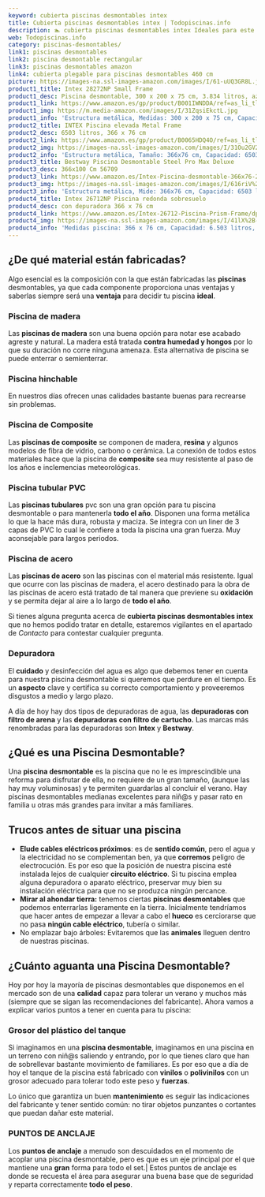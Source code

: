 ```yaml
---
keyword: cubierta piscinas desmontables intex
title: Cubierta piscinas desmontables intex | Todopiscinas.info
description: 🏊 cubierta piscinas desmontables intex Ideales para este verano 2021. Aquí puedes comprar cubierta piscinas desmontables intex y comparar con otras similares. No dejes escapar cubierta piscinas desmontables intex a un precio realmente tentador.
web: Todopiscinas.info
category: piscinas-desmontables/
link1: piscinas desmontables
link2: piscina desmontable rectangular
link3: piscinas desmontables amazon
link4: cubierta plegable para piscinas desmontables 460 cm
picture: https://images-na.ssl-images-amazon.com/images/I/61-uUQ3GR8L.jpg
product1_title: Intex 28272NP Small Frame
product1_desc: Piscina desmontable, 300 x 200 x 75 cm, 3.834 litros, azul
product1_link: https://www.amazon.es/gp/product/B001IWNDDA/ref=as_li_tl?ie=UTF8&camp=3638&creative=24630&creativeASIN=B001IWNDDA&linkCode=as2&tag=todopiscinas0e-21&linkId=25b9d647487c889cb6ef56ed63f50ca1
product1_img: https://m.media-amazon.com/images/I/31ZqsiEkctL.jpg
product1_info: 'Estructura metálica, Medidas: 300 x 200 x 75 cm, Capacidad: 3.834 litros, Para 6 personas (+ 6 años), Fácil montaje, Forma rectangular'
product2_title: INTEX Piscina elevada Metal Frame
product2_desc: 6503 litros, 366 x 76 cm
product2_link: https://www.amazon.es/gp/product/B0065HDQ4O/ref=as_li_tl?ie=UTF8&camp=3638&creative=24630&creativeASIN=B0065HDQ4O&linkCode=as2&tag=todopiscinas0e-21&linkId=ed2430e3ba564d3527ee103df33ed7b3
product2_img: https://images-na.ssl-images-amazon.com/images/I/31Ou2GV2SAL.jpg
product2_info: 'Estructura metálica, Tamaño: 366x76 cm, Capacidad: 6503 litros, Forma circular, De 4 a 7 personas (+6 años)'
product3_title: Bestway Piscina Desmontable Steel Pro Max Deluxe
product3_desc: 366x100 Cm 56709
product3_link: https://www.amazon.es/Intex-Piscina-desmontable-366x76-28210NP/dp/B0065HDQ4O?__mk_es_ES=%C3%85M%C3%85%C5%BD%C3%95%C3%91&crid=25UQGV9HG2INI&dchild=1&keywords=piscinas+desmontables&qid=1615854176&sprefix=piscinas+dem%2Caps%2C201&sr=8-5&linkCode=ll1&tag=todopiscinas0e-21&linkId=34f200977c6cbaab1f3f4d9ac0e64755&language=es_ES&ref_=as_li_ss_tl
product3_img: https://images-na.ssl-images-amazon.com/images/I/616riV%2BiY3L.jpg
product3_info: 'Estructura metálica, Mide: 366x76 cm, Capacidad: 6503 litros, De 4 a 7 personas mayores de 6 años, Forma circular, Tecnología Super-Tough'
product4_title: Intex 26712NP Piscina redonda sobresuelo
product4_desc: con depuradora 366 x 76 cm
product4_link: https://www.amazon.es/Intex-26712-Piscina-Prism-Frame/dp/B07FB823GL?__mk_es_ES=%C3%85M%C3%85%C5%BD%C3%95%C3%91&dchild=1&keywords=piscinas+desmontables+con+depuradora&qid=1615936418&sr=8-5&linkCode=ll1&tag=todopiscinas0e-21&linkId=d98699de7830cd471766fa1daa36de34&language=es_ES&ref_=as_li_ss_tl
product4_img: https://images-na.ssl-images-amazon.com/images/I/41lX%2B-YpibL.jpg
product4_info: 'Medidas piscina: 366 x 76 cm, Capacidad: 6.503 litros, Incluye depuradora de cartucha A, Lona resistente triple capa'
---
```




## ¿De qué material están fabricadas?

Algo esencial es la composición con la que están fabricadas las **piscinas** desmontables, ya que cada componente proporciona unas ventajas y saberlas siempre será una **ventaja** para decidir tu piscina **ideal**.


### Piscina de madera

Las **piscinas de madera** son una buena opción para notar ese acabado agreste y natural. La madera está tratada **contra humedad y hongos** por lo que su duración no corre ninguna amenaza. Esta alternativa de piscina se puede enterrar o semienterrar.


### Piscina hinchable

 En nuestros días ofrecen unas calidades bastante buenas para recrearse sin problemas.


### Piscina de Composite

Las **piscinas de composite** se componen de madera, **resina** y algunos modelos de fibra de vidrio, carbono o cerámica. La conexión de todos estos materiales hace que la piscina de **composite** sea muy resistente al paso de los años e inclemencias meteorológicas.


### Piscina tubular PVC

Las **piscinas tubulares** pvc son una gran opción para tu piscina desmontable o para mantenerla **todo el año**. Disponen una forma metálica lo que la hace más dura, robusta y maciza. Se integra con un liner de 3 capas de PVC lo cual le confiere a toda la piscina una gran fuerza. Muy aconsejable para largos periodos.


### Piscina de acero

Las **piscinas de acero** son las piscinas con el material más resistente. Igual que ocurre con las piscinas de madera, el acero destinado para la obra de las piscinas de acero está tratado de tal manera que previene su **oxidación** y se permita dejar al aire a lo largo de **todo el año**.

Si tienes alguna pregunta acerca de **cubierta piscinas desmontables intex** que no hemos podido tratar en detalle, estaremos vigilantes en el apartado de _Contacto_ para contestar cualquier pregunta.

<brand-panel :title=product1_title :desc=product1_desc :img=product1_img :link=product1_link></brand-panel>


### Depuradora

El **cuidado** y desinfección del agua es algo que debemos tener en cuenta para nuestra piscina desmontable si queremos que perdure en el tiempo. Es un **aspecto** clave y certifica su correcto comportamiento y proveeremos disgustos a medio y largo plazo.

A día de hoy hay dos tipos de depuradoras de agua, las **depuradoras con filtro de arena** y  las **depuradoras** **con filtro de cartucho.** Las marcas más renombradas para las depuradoras son **Intex** y **Bestway**.
## ¿Qué es una Piscina Desmontable?

Una **piscina desmontable** es la piscina que no le es imprescindible una reforma para disfrutar de ella, no requiere de un gran tamaño, (aunque las hay muy voluminosas) y te permiten guardarlas al concluir el verano. Hay piscinas desmontables medianas excelentes para niñ@s y pasar rato en familia u otras más grandes para invitar a más familiares.


## Trucos antes de situar una piscina



*   **Elude cables eléctricos próximos**: es de **sentido común**, pero el agua y la electricidad no se complementan ben, ya que **corremos** peligro de electrocución. Es por eso que la posición de nuestra piscina esté instalada lejos de cualquier **circuito eléctrico**. Si tu piscina emplea alguna depuradora o aparato eléctrico, preservar muy bien su instalación eléctrica para que no se produzca ningún percance.
*   **Mirar al ahondar tierra:** tenemos ciertas **piscinas desmontables** que podemos enterrarlas ligeramente en la tierra. Inicialmente tendríamos que hacer antes de empezar a llevar a cabo el **hueco** es cerciorarse que no pasa **ningún cable eléctrico**, tubería o similar.
*   No emplazar bajo árboles: Evitaremos que las **animales** lleguen dentro de nuestras piscinas.


## ¿Cuánto aguanta una Piscina Desmontable?

Hoy por hoy la mayoría de piscinas desmontables que disponemos en el mercado son de una **calidad** capaz para tolerar un verano y muchos más (siempre que se sigan las recomendaciones del fabricante). Ahora vamos a explicar varios puntos a tener en cuenta para tu piscina:


### Grosor del plástico del tanque

Si imaginamos en una **piscina desmontable**, imaginamos en una piscina en un terreno con niñ@s saliendo y entrando, por lo que tienes claro que han de sobrellevar bastante movimiento de familiares. Es por eso que a día de hoy el tanque de la piscina está fabricado con **vinilos** o **polivinilos** con un grosor adecuado para tolerar todo este peso y **fuerzas**.

Lo único que garantiza un	 buen **mantenimiento** es seguir las indicaciones del fabricante y tener sentido común: no tirar objetos punzantes o cortantes que puedan dañar este material.


### PUNTOS DE ANCLAJE

Los **puntos de anclaje** a menudo son descuidados en el momento de acoplar una piscina desmontable, pero  es que es un eje principal por el que mantiene una **gran** forma para todo el set.| Estos puntos de anclaje es donde se recuesta el área para asegurar una buena base que de seguridad y reparta correctamente **todo el peso**.

<external-banner></external-banner>


<stats-list :link1=link1 :link2=link2 :link3=link3 :link4=link4 :category=category></stats-list>